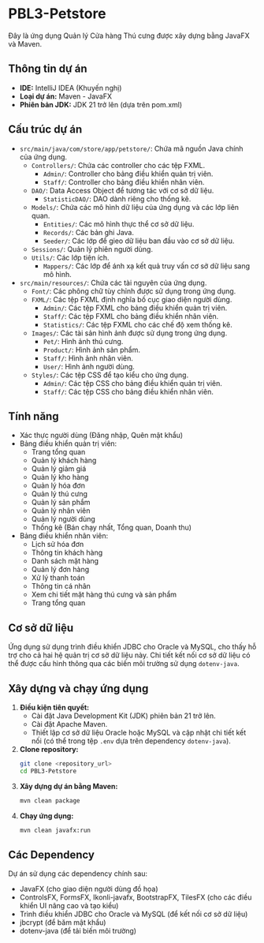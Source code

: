 # PBL3-Petstore

Đây là ứng dụng Quản lý Cửa hàng Thú cưng được xây dựng bằng JavaFX và Maven.

## Thông tin dự án

- **IDE:** IntelliJ IDEA (Khuyến nghị)
- **Loại dự án:** Maven - JavaFX
- **Phiên bản JDK:** JDK 21 trở lên (dựa trên pom.xml)

## Cấu trúc dự án

- `src/main/java/com/store/app/petstore/`: Chứa mã nguồn Java chính của ứng dụng.
  - `Controllers/`: Chứa các controller cho các tệp FXML.
    - `Admin/`: Controller cho bảng điều khiển quản trị viên.
    - `Staff/`: Controller cho bảng điều khiển nhân viên.
  - `DAO/`: Data Access Object để tương tác với cơ sở dữ liệu.
    - `StatisticDAO/`: DAO dành riêng cho thống kê.
  - `Models/`: Chứa các mô hình dữ liệu của ứng dụng và các lớp liên quan.
    - `Entities/`: Các mô hình thực thể cơ sở dữ liệu.
    - `Records/`: Các bản ghi Java.
    - `Seeder/`: Các lớp để gieo dữ liệu ban đầu vào cơ sở dữ liệu.
  - `Sessions/`: Quản lý phiên người dùng.
  - `Utils/`: Các lớp tiện ích.
    - `Mappers/`: Các lớp để ánh xạ kết quả truy vấn cơ sở dữ liệu sang mô hình.
- `src/main/resources/`: Chứa các tài nguyên của ứng dụng.
  - `Font/`: Các phông chữ tùy chỉnh được sử dụng trong ứng dụng.
  - `FXML/`: Các tệp FXML định nghĩa bố cục giao diện người dùng.
    - `Admin/`: Các tệp FXML cho bảng điều khiển quản trị viên.
    - `Staff/`: Các tệp FXML cho bảng điều khiển nhân viên.
    - `Statistics/`: Các tệp FXML cho các chế độ xem thống kê.
  - `Images/`: Các tài sản hình ảnh được sử dụng trong ứng dụng.
    - `Pet/`: Hình ảnh thú cưng.
    - `Product/`: Hình ảnh sản phẩm.
    - `Staff/`: Hình ảnh nhân viên.
    - `User/`: Hình ảnh người dùng.
  - `Styles/`: Các tệp CSS để tạo kiểu cho ứng dụng.
    - `Admin/`: Các tệp CSS cho bảng điều khiển quản trị viên.
    - `Staff/`: Các tệp CSS cho bảng điều khiển nhân viên.

## Tính năng

- Xác thực người dùng (Đăng nhập, Quên mật khẩu)
- Bảng điều khiển quản trị viên:
  - Trang tổng quan
  - Quản lý khách hàng
  - Quản lý giảm giá
  - Quản lý kho hàng
  - Quản lý hóa đơn
  - Quản lý thú cưng
  - Quản lý sản phẩm
  - Quản lý nhân viên
  - Quản lý người dùng
  - Thống kê (Bán chạy nhất, Tổng quan, Doanh thu)
- Bảng điều khiển nhân viên:
  - Lịch sử hóa đơn
  - Thông tin khách hàng
  - Danh sách mặt hàng
  - Quản lý đơn hàng
  - Xử lý thanh toán
  - Thông tin cá nhân
  - Xem chi tiết mặt hàng thú cưng và sản phẩm
  - Trang tổng quan

## Cơ sở dữ liệu

Ứng dụng sử dụng trình điều khiển JDBC cho Oracle và MySQL, cho thấy hỗ trợ cho cả hai hệ quản trị cơ sở dữ liệu này. Chi tiết kết nối cơ sở dữ liệu có thể được cấu hình thông qua các biến môi trường sử dụng `dotenv-java`.

## Xây dựng và chạy ứng dụng

1.  **Điều kiện tiên quyết:**
    - Cài đặt Java Development Kit (JDK) phiên bản 21 trở lên.
    - Cài đặt Apache Maven.
    - Thiết lập cơ sở dữ liệu Oracle hoặc MySQL và cập nhật chi tiết kết nối (có thể trong tệp `.env` dựa trên dependency `dotenv-java`).
2.  **Clone repository:**
    ```bash
    git clone <repository_url>
    cd PBL3-Petstore
    ```
3.  **Xây dựng dự án bằng Maven:**
    ```bash
    mvn clean package
    ```
4.  **Chạy ứng dụng:**
    ```bash
    mvn clean javafx:run
    ```

## Các Dependency

Dự án sử dụng các dependency chính sau:

- JavaFX (cho giao diện người dùng đồ họa)
- ControlsFX, FormsFX, Ikonli-javafx, BootstrapFX, TilesFX (cho các điều khiển UI nâng cao và tạo kiểu)
- Trình điều khiển JDBC cho Oracle và MySQL (để kết nối cơ sở dữ liệu)
- jbcrypt (để băm mật khẩu)
- dotenv-java (để tải biến môi trường)
